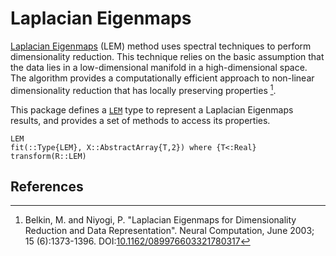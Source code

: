 # Laplacian Eigenmaps

[Laplacian Eigenmaps](https://en.wikipedia.org/wiki/Nonlinear_dimensionality_reduction#Laplacian_eigenmaps) (LEM) method uses spectral techniques to perform dimensionality reduction. This technique relies on the basic assumption that the data lies in a low-dimensional manifold in a high-dimensional space. The algorithm provides a computationally efficient approach to non-linear dimensionality reduction that has locally preserving properties [^1].

This package defines a [`LEM`](@ref) type to represent a Laplacian Eigenmaps results, and provides a set of methods to access its properties.


```@docs
LEM
fit(::Type{LEM}, X::AbstractArray{T,2}) where {T<:Real}
transform(R::LEM)
```

## References

[^1]: Belkin, M. and Niyogi, P. "Laplacian Eigenmaps for Dimensionality Reduction and Data Representation". Neural Computation, June 2003; 15 (6):1373-1396. DOI:[10.1162/089976603321780317](http://dx.doi.org/doi:10.1162/089976603321780317)

